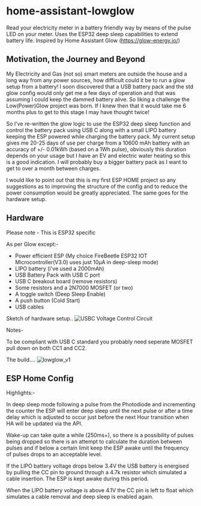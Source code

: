 # home-assistant-lowglow
Read your electricity meter in a battery friendly way by means of the pulse LED on your meter. Uses the ESP32 deep sleep capabilities to extend battery life. Inspired by Home Assistant Glow (https://glow-energy.io/)
## Motivation, the Journey and Beyond
My Electricity and Gas (not so) smart meters are outside the house and a long way from any power sources, how difficult could it be to run a glow setup from a battery! I soon discovered that a USB battery pack and the std glow config would only get me a few days of operation and that was assuming I could keep the dammed battery alive. So liking a challenge the Low(Power)Glow project was born. If I knew then that it would take me 6 months plus to get to this stage I may have thought twice!

So I've re-written the glow logic to use the ESP32 deep sleep function and control the battery pack using USB C along with a small LIPO battery keeping the ESP powered while charging the battery pack. My current setup gives me 20-25 days of use per charge from a 10600 mAh battery with an accuracy of +/- 0.01kWh (based on a 1Wh pulse), obviously this duration depends on your usage but I have an EV and electric water heating so this is a good indication. I will probably buy a bigger battery pack as I want to get to over a month between charges.

I would like to point out that this is my first ESP HOME project so any suggestions as to improving the structure of the config and to reduce the power consumption would be greatly appreciated. The same goes for the hardware setup.

## Hardware
Please note - This is ESP32 specific

As per Glow except:-
- Power efficient ESP (My choice FireBeetle ESP32 IOT Microcontroller(V3.0) uses just 10μA in deep-sleep mode)
- LIPO battery (i've used a 2000mAh)
- USB Battery Pack with USB C port
- USB C breakout board (remove resistors)
- Some resistors and a 2N7000 MOSFET (or two)
- A toggle switch (Deep Sleep Enable)
- A push button (Cold Start)
- USB cables

Sketch of hardware setup..
![USBC Voltage Control Circuit](https://github.com/user-attachments/assets/b6c43688-630c-4370-b26b-9aa6d84245e0)

Notes-

To be compliant with USB C standard you probably need seperate MOSFET pull down on both CC1 and CC2.

The build....
![lowglow_v1](https://github.com/user-attachments/assets/90b7a078-8c47-48ba-8021-2f3b2c0df609)

## ESP Home Config
Highlights:-

In deep sleep mode following a pulse from the Photodiode and incrementing the counter the ESP will enter deep sleep until the next pulse or after a time delay which is adjusted to occur just before the next Hour transition when HA will be updated via the API.

Wake-up can take quite a while (250ms+), so there is a possibility of pulses being dropped so there is an attempt to calculate the duration between pulses and if below a certain limit keep the ESP awake until the frequency of pulses drops to an acceptable level.

If the LIPO battery voltage drops below 3.4V the USB battery is energised by pulling the CC pin to ground through a 4.7k resistor which simulated a cable insertion. The ESP is kept awake during this period.

When the LIPO battery voltage is above 4.1V the CC pin is left to float which simulates a cable removal and deep sleep is enabled again.

